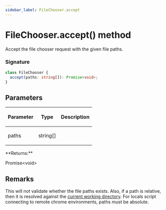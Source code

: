 ```yaml
---
sidebar_label: FileChooser.accept
---
```


# FileChooser.accept() method

Accept the file chooser request with the given file paths.

### Signature

```typescript
class FileChooser {
  accept(paths: string[]): Promise<void>;
}
```

## Parameters

<table><thead><tr><th>

Parameter

</th><th>

Type

</th><th>

Description

</th></tr></thead>
<tbody><tr><td>

paths

</td><td>

string\[\]

</td><td>

</td></tr>
</tbody></table>
**Returns:**

Promise&lt;void&gt;

## Remarks

This will not validate whether the file paths exists. Also, if a path is relative, then it is resolved against the [current working directory](https://nodejs.org/api/process.html#process_process_cwd). For locals script connecting to remote chrome environments, paths must be absolute.
